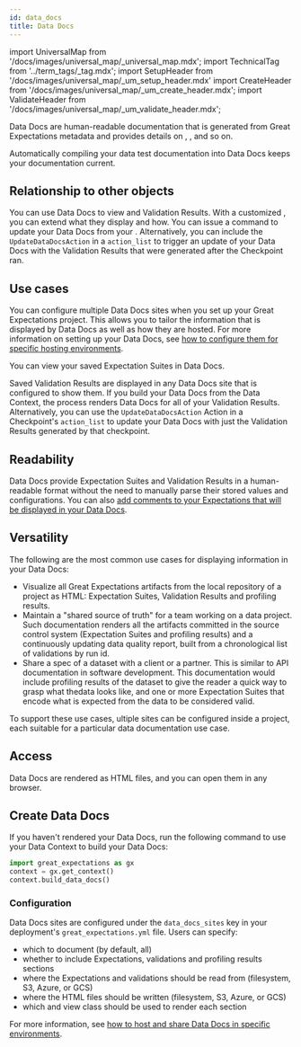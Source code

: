 ```yaml
---
id: data_docs
title: Data Docs
---
```

import UniversalMap from '/docs/images/universal_map/_universal_map.mdx';
import TechnicalTag from '../term_tags/_tag.mdx';
import SetupHeader from '/docs/images/universal_map/_um_setup_header.mdx'
import CreateHeader from '/docs/images/universal_map/_um_create_header.mdx';
import ValidateHeader from '/docs/images/universal_map/_um_validate_header.mdx';

<UniversalMap setup='active' connect='inactive' create='active' validate='active'/> 

Data Docs are human-readable documentation that is generated from Great Expectations metadata and provides details on <TechnicalTag relative="../" tag="expectation" text="Expectations" />, <TechnicalTag relative="../" tag="validation_result" text="Validation Results" />,  and so on.

Automatically compiling your data test documentation into Data Docs keeps your documentation current.

## Relationship to other objects

You can use Data Docs to view <TechnicalTag relative="../" tag="expectation_suite" text="Expectation Suites" /> and Validation Results.  With a customized <TechnicalTag relative="../" tag="renderer" text="Renderer" />, you can extend what they display and how.  You can issue a command to update your Data Docs from your <TechnicalTag relative="../" tag="data_context" text="Data Context" />.  Alternatively, you can include the `UpdateDataDocsAction` <TechnicalTag relative="../" tag="action" text="Action" /> in a <TechnicalTag relative="../" tag="checkpoint" text="Checkpoint's" /> `action_list` to trigger an update of your Data Docs with the Validation Results that were generated after the Checkpoint ran. 

## Use cases

You can configure multiple Data Docs sites when you set up your Great Expectations project.  This allows you to tailor the information that is displayed by Data Docs as well as how they are hosted.  For more information on setting up your Data Docs, see [how to configure them for specific hosting environments](../guides/setup/index.md#data-docs).

You can view your saved Expectation Suites in Data Docs.  

Saved Validation Results are displayed in any Data Docs site that is configured to show them.  If you build your Data Docs from the Data Context, the process renders Data Docs for all of your Validation Results.  Alternatively, you can use the `UpdateDataDocsAction` Action in a Checkpoint's `action_list` to update your Data Docs with just the Validation Results generated by that checkpoint.

## Readability

Data Docs provide Expectation Suites and Validation Results in a human-readable format without the need to manually parse their stored values and configurations. You can also [add comments to your Expectations that will be displayed in your Data Docs](../guides/expectations/advanced/how_to_add_comments_to_expectations_and_display_them_in_data_docs.md).

## Versatility

The following are the most common use cases for displaying information in your Data Docs:

- Visualize all Great Expectations artifacts from the local repository of a project as HTML: Expectation Suites, Validation Results and profiling results.
- Maintain a "shared source of truth" for a team working on a data project. Such documentation renders all the artifacts committed in the source control system (Expectation Suites and profiling results) and a continuously updating data quality report, built from a chronological list of validations by run id.
- Share a spec of a dataset with a client or a partner. This is similar to API documentation in software development. This documentation would include profiling results of the dataset to give the reader a quick way to grasp what thedata looks like, and one or more Expectation Suites that encode what is expected from the data to be considered valid.

To support these use cases, ultiple sites can be configured inside a project, each suitable for a particular data documentation use case.

## Access

Data Docs are rendered as HTML files, and you can open them in any browser.

## Create Data Docs

If you haven't rendered your Data Docs, run the following command to use your Data Context to build your Data Docs:

```python title="Python code"
import great_expectations as gx
context = gx.get_context()
context.build_data_docs()
```

### Configuration

Data Docs sites are configured under the `data_docs_sites` key in your deployment's `great_expectations.yml` file. Users can specify:

- which <TechnicalTag relative="../" tag="datasource" text="Datasources" /> to document (by default, all)
- whether to include Expectations, validations and profiling results sections
- where the Expectations and validations should be read from (filesystem, S3, Azure, or GCS)
- where the HTML files should be written (filesystem, S3, Azure, or GCS)
- which <TechnicalTag relative="../" tag="renderer" text="Renderer" /> and view class should be used to render each section

For more information, see [how to host and share Data Docs in specific environments](../guides/setup/index.md#data-docs).
